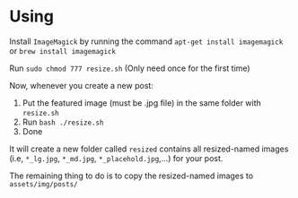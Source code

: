 # Using

Install `ImageMagick` by running the command `apt-get install imagemagick` or `brew install imagemagick` 

Run `sudo chmod 777 resize.sh` (Only need once for the first time)

Now, whenever you create a new post:

1. Put the featured image (must be .jpg file) in the same folder with `resize.sh`
2. Run `bash ./resize.sh`
3. Done

It will create a new folder called `resized` contains all resized-named images (i.e, `*_lg.jpg`, `*_md.jpg`, `*_placehold.jpg`,...) for your post.

The remaining thing to do is to copy the resized-named images to `assets/img/posts/`
